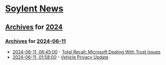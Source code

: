 # [Soylent News](../../../README.md)

## [Archives](../../index.md) for [2024](../index.md)

### [Archives](../../index.md) for [2024-06-11](index.md)

* [2024-06-11, 06:45:00](https://soylentnews.org/article.pl?sid=24/06/09/1520220&from=rss) - [Total Recall:  Microsoft Dealing With Trust Issues](https://soylentnews.org/article.pl?sid=24/06/09/1520220&from=rss)
* [2024-06-11, 01:58:00](https://soylentnews.org/article.pl?sid=24/06/09/1449217&from=rss) - [Vehicle Privacy Update](https://soylentnews.org/article.pl?sid=24/06/09/1449217&from=rss)
